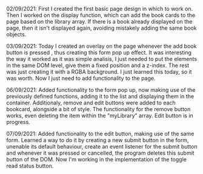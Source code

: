02/09/2021: First I created the first basic page design in which to work on. Then I worked on the display function, which can add the book cards to the page based on the library array. If there is a book already displayed on the page, then it isn't displayed again, avoiding mistakely adding the same book objects.

03/09/2021: Today I created an overlay on the page whenever the add book button is pressed , thus creating this form pop up effect. It was interesting the way it worked as it was simple analisis, I just needed to put the elements in the same DOM level, give them a fixed position and a z-index. The rest was just creating it with a RGBA background. I just learned this today, so it was worth. Now I just need to add functionality to the page.

06/09/2021: Added functionality to the form pop up, now making use of the previously defined functions, adding it to the list and displaying them in the container. Additionaly, remove and edit buttons were added to each bookcard, alongside a bit of style. The functionality for the remove button works, even deleting the item within the "myLibrary" array. Edit button is in progress. 

07/09/2021: Added functionality to the edit button, making use of the same form. Learned a way to do it by creating a new submit button in the form, unenable its default behaviour, create an event listener for the submit button and whenever it was pressed or cancelled, the program deletes this submit button of the DOM. Now I'm working in the implementation of the toggle read status button.

